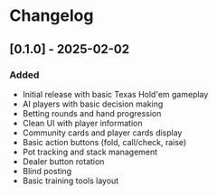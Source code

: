 # Changelog

## [0.1.0] - 2025-02-02

### Added
- Initial release with basic Texas Hold'em gameplay
- AI players with basic decision making
- Betting rounds and hand progression
- Clean UI with player information
- Community cards and player cards display
- Basic action buttons (fold, call/check, raise)
- Pot tracking and stack management
- Dealer button rotation
- Blind posting
- Basic training tools layout